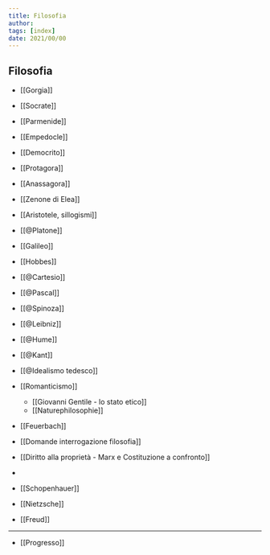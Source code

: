 ```yaml
---
title: Filosofia
author:  
tags: [index]
date: 2021/00/00
---
```

## Filosofia
- [[Gorgia]]
- [[Socrate]]
- [[Parmenide]]
- [[Empedocle]]
- [[Democrito]]
- [[Protagora]]
- [[Anassagora]]
- [[Zenone di Elea]]
- [[Aristotele, sillogismi]]

- [[@Platone]]
- [[Galileo]]
- [[Hobbes]]
- [[@Cartesio]]
- [[@Pascal]]
- [[@Spinoza]]
- [[@Leibniz]]

- [[@Hume]]
- [[@Kant]]
- [[@Idealismo tedesco]]
- [[Romanticismo]]
	- [[Giovanni Gentile - lo stato etico]]
	- [[Naturephilosophie]]
- [[Feuerbach]]

- [[Domande interrogazione filosofia]]
- [[Diritto alla proprietà - Marx e Costituzione a confronto]]
- 
- [[Schopenhauer]]
- [[Nietzsche]]
- [[Freud]]

---
- [[Progresso]]